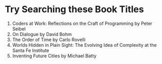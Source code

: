 # Try Searching these Book Titles

1. Coders at Work: Reflections on the Craft of Programming by Peter Seibel
1. On Dialogue by David Bohm
1. The Order of Time by Carlo Rovelli
1. Worlds Hidden in Plain Sight: The Evolving Idea of Complexity at the Santa Fe Institute
2. Inventing Future Cities by Michael Batty
